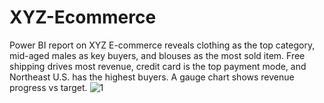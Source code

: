 # XYZ-Ecommerce
Power BI report on XYZ E-commerce reveals clothing as the top category, mid-aged males as key buyers, and blouses as the most sold item. Free shipping drives most revenue, credit card is the top payment mode, and Northeast U.S. has the highest buyers. A gauge chart shows revenue progress vs target.
![1](https://github.com/user-attachments/assets/f63abaf5-4872-4056-826b-8c18def3ad34)
